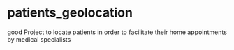 # patients_geolocation
good
Project to locate patients in order to facilitate their home appointments by medical specialists
